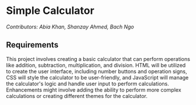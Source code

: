 # Simple Calculator

*Contributors: Abia Khan, Shanzay Ahmed, Bach Ngo*

## Requirements

This project involves creating a basic calculator that can perform operations like addition, subtraction, multiplication, and division. HTML will be utilized to create the user interface, including number buttons and operation signs, CSS will style the calculator to be user-friendly, and JavaScript will manage the calculator's logic and handle user input to perform calculations. Enhancements might involve adding the ability to perform more complex calculations or creating different themes for the calculator.
